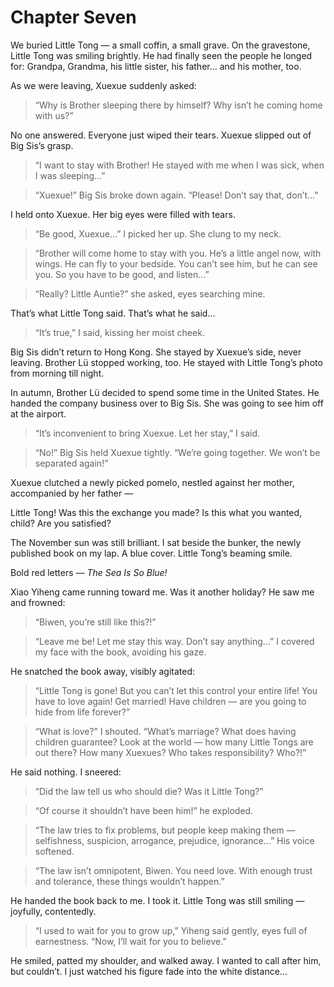 # Chapter Seven

We buried Little Tong — a small coffin, a small grave. On the gravestone, Little Tong was smiling brightly. He had finally seen the people he longed for: Grandpa, Grandma, his little sister, his father… and his mother, too.

As we were leaving, Xuexue suddenly asked:

> “Why is Brother sleeping there by himself? Why isn’t he coming home with us?”

No one answered. Everyone just wiped their tears. Xuexue slipped out of Big Sis’s grasp.

> “I want to stay with Brother! He stayed with me when I was sick, when I was sleeping…”

> “Xuexue!” Big Sis broke down again. “Please! Don’t say that, don’t…”

I held onto Xuexue. Her big eyes were filled with tears.

> “Be good, Xuexue…” I picked her up. She clung to my neck.

> “Brother will come home to stay with you. He’s a little angel now, with wings. He can fly to your bedside. You can’t see him, but he can see you. So you have to be good, and listen…”

> “Really? Little Auntie?” she asked, eyes searching mine.

That’s what Little Tong said. That’s what he said…

> “It’s true,” I said, kissing her moist cheek.

Big Sis didn’t return to Hong Kong. She stayed by Xuexue’s side, never leaving. Brother Lü stopped working, too. He stayed with Little Tong’s photo from morning till night.

In autumn, Brother Lü decided to spend some time in the United States. He handed the company business over to Big Sis. She was going to see him off at the airport.

> “It’s inconvenient to bring Xuexue. Let her stay,” I said.

> “No!” Big Sis held Xuexue tightly. “We’re going together. We won’t be separated again!”

Xuexue clutched a newly picked pomelo, nestled against her mother, accompanied by her father —

Little Tong! Was this the exchange you made? Is this what you wanted, child? Are you satisfied?

The November sun was still brilliant. I sat beside the bunker, the newly published book on my lap. A blue cover. Little Tong’s beaming smile.

Bold red letters — *The Sea Is So Blue!*

Xiao Yiheng came running toward me. Was it another holiday? He saw me and frowned:

> “Biwen, you’re still like this?!”

> “Leave me be! Let me stay this way. Don’t say anything…” I covered my face with the book, avoiding his gaze.

He snatched the book away, visibly agitated:

> “Little Tong is gone! But you can’t let this control your entire life! You have to love again! Get married! Have children — are you going to hide from life forever?”

> “What is love?” I shouted. “What’s marriage? What does having children guarantee? Look at the world — how many Little Tongs are out there? How many Xuexues? Who takes responsibility? Who?!”

He said nothing. I sneered:

> “Did the law tell us who should die? Was it Little Tong?”

> “Of course it shouldn’t have been him!” he exploded.

> “The law tries to fix problems, but people keep making them — selfishness, suspicion, arrogance, prejudice, ignorance…” His voice softened.

> “The law isn’t omnipotent, Biwen. You need love. With enough trust and tolerance, these things wouldn’t happen.”

He handed the book back to me. I took it. Little Tong was still smiling — joyfully, contentedly.

> “I used to wait for you to grow up,” Yiheng said gently, eyes full of earnestness. “Now, I’ll wait for you to believe.”

He smiled, patted my shoulder, and walked away. I wanted to call after him, but couldn’t. I just watched his figure fade into the white distance…
